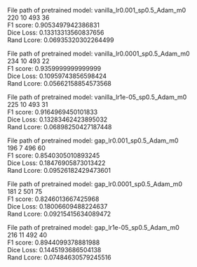 File path of pretrained model: vanilla_lr0.001_sp0.5_Adam_m0  
220 10 493 36  
F1 score: 0.9053497942386831  
Dice Loss: 0.13313313560837656  
Rand Lcore: 0.06935320302264499  

File path of pretrained model: vanilla_lr0.0001_sp0.5_Adam_m0  
234 10 493 22  
F1 score: 0.9359999999999999  
Dice Loss: 0.10959743856598424  
Rand Lcore: 0.05662158854573568  

File path of pretrained model: vanilla_lr1e-05_sp0.5_Adam_m0  
225 10 493 31  
F1 score: 0.9164969450101833  
Dice Loss: 0.13283462423895032  
Rand Lcore: 0.06898250427187448  

File path of pretrained model: gap_lr0.001_sp0.5_Adam_m0  
196 7 496 60  
F1 score: 0.8540305010893245  
Dice Loss: 0.18476905873013422  
Rand Lcore: 0.09526182429473601  

File path of pretrained model: gap_lr0.0001_sp0.5_Adam_m0  
181 2 501 75  
F1 score: 0.8246013667425968  
Dice Loss: 0.18006609488224637  
Rand Lcore: 0.09215415634089472  

File path of pretrained model: gap_lr1e-05_sp0.5_Adam_m0  
216 11 492 40  
F1 score: 0.8944099378881988  
Dice Loss: 0.1445193686504138  
Rand Lcore: 0.07484630579245516  

